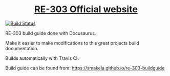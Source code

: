 
<h1 align="center">
  <a href="http://re-303.com">RE-303 Official website</a>
</h1>

[![Build Status](https://travis-ci.org/smakela/re-303-buildguide.svg?branch=master)](https://travis-ci.org/smakela/re-303-buildguide)

RE-303 build guide done with Docusaurus.

Make it easier to make modifications to this great projects build documentation.

Builds automatically with Travis CI.

Build guide can be found from: https://smakela.github.io/re-303-buildguide
